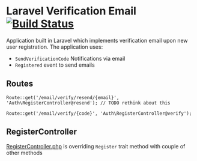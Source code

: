 # Laravel Verification Email [![Build Status](https://travis-ci.org/ghazanfarmir/laravel-verification-email.svg?branch=master)](https://travis-ci.org/ghazanfarmir/laravel-verification-email)

Application built in Laravel which implements verification email upon new user registration. The application uses:

 - `SendVerificationCode` Notifications via email
 - `Registered` event to send emails
 
 
## Routes
```
Route::get('/email/verify/resend/{email}', 'Auth\RegisterController@resend'); // TODO rethink about this
```
```
Route::get('/email/verify/{code}', 'Auth\RegisterController@verify');
```

## RegisterController

<a href='https://github.com/ghazanfarmir/laravel-verification-email/blob/master/app/Http/Controllers/Auth/RegisterController.php'>RegisterController.php</a> is overriding `Register` trait method with couple of other methods

